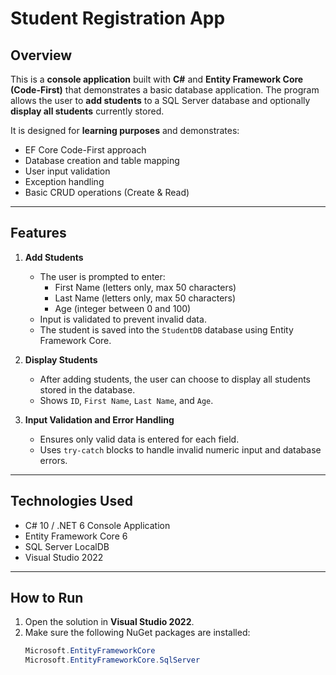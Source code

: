 ﻿# Student Registration App

## Overview

This is a **console application** built with **C#** and **Entity Framework Core (Code-First)** that demonstrates a basic database application. The program allows the user to **add students** to a SQL Server database and optionally **display all students** currently stored.

It is designed for **learning purposes** and demonstrates:

- EF Core Code-First approach
- Database creation and table mapping
- User input validation
- Exception handling
- Basic CRUD operations (Create & Read)

---

## Features

1. **Add Students**
   - The user is prompted to enter:
     - First Name (letters only, max 50 characters)
     - Last Name (letters only, max 50 characters)
     - Age (integer between 0 and 100)
   - Input is validated to prevent invalid data.
   - The student is saved into the `StudentDB` database using Entity Framework Core.

2. **Display Students**
   - After adding students, the user can choose to display all students stored in the database.
   - Shows `ID`, `First Name`, `Last Name`, and `Age`.

3. **Input Validation and Error Handling**
   - Ensures only valid data is entered for each field.
   - Uses `try-catch` blocks to handle invalid numeric input and database errors.

---

## Technologies Used

- C# 10 / .NET 6 Console Application
- Entity Framework Core 6
- SQL Server LocalDB
- Visual Studio 2022

---

## How to Run

1. Open the solution in **Visual Studio 2022**.
2. Make sure the following NuGet packages are installed:
   ```powershell
   Microsoft.EntityFrameworkCore
   Microsoft.EntityFrameworkCore.SqlServer

